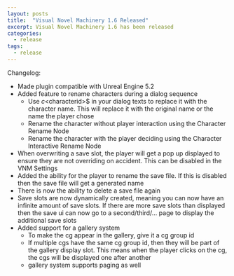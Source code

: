 ```yaml
---
layout: posts
title:  "Visual Novel Machinery 1.6 Released"
excerpt: Visual Novel Machinery 1.6 has been released
categories:
  - release
tags:
  - release
---
```


Changelog:

- Made plugin compatible with Unreal Engine 5.2
- Added feature to rename characters during a dialog sequence
	- Use $c$\<characterid\>$ in your dialog texts to replace it with the character name. This will replace it with the original name or the name the player chose
	- Rename the character without player interaction using the Character Rename Node
	- Rename the character with the player deciding using the Character Interactive Rename Node
- When overwriting a save slot, the player will get a pop up displayed to ensure they are not overriding on accident. This can be disabled in the VNM Settings
- Added the ability for the player to rename the save file. If this is disabled then the save file will get a generated name
- There is now the ability to delete a save file again
- Save slots are now dynamically created, meaning you can now have an infinite amount of save slots. If there are more save slots than displayed then the save ui can now go to a second/third/... page to display the additional save slots
- Added support for a gallery system
	- To make the cg appear in the gallery, give it a cg group id
	- If multiple cgs have the same cg group id, then they will be part of the gallery display slot. This means when the player clicks on the cg, the cgs will be displayed one after another
	- gallery system supports paging as well